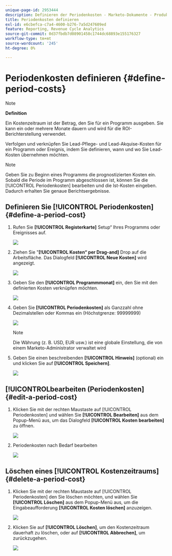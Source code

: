 ```yaml
---
unique-page-id: 2953444
description: Definieren der Periodenkosten - Marketo-Dokumente - Produktdokumentation
title: Periodenkosten definieren
exl-id: e6cbefca-c7a4-4600-b276-7a5d247609ed
feature: Reporting, Revenue Cycle Analytics
source-git-commit: 0d37fbdb7d08901458c1744dc68893e155176327
workflow-type: tm+mt
source-wordcount: '245'
ht-degree: 0%

---
```


# Periodenkosten definieren {#define-period-costs}

>[!NOTE]
>
>**Definition**
>
>Ein Kostenzeitraum ist der Betrag, den Sie für ein Programm ausgeben. Sie kann ein oder mehrere Monate dauern und wird für die ROI-Berichterstellung verwendet.

Verfolgen und verknüpfen Sie Lead-Pflege- und Lead-Akquise-Kosten für ein Programm oder Ereignis, indem Sie definieren, wann und wo Sie Lead-Kosten übernehmen möchten.

>[!NOTE]
>
>Geben Sie zu Beginn eines Programms die prognostizierten Kosten ein. Sobald die Periode im Programm abgeschlossen ist, können Sie die [!UICONTROL Periodenkosten] bearbeiten und die Ist-Kosten eingeben. Dadurch erhalten Sie genaue Berichtsergebnisse.

## Definieren Sie [!UICONTROL Periodenkosten] {#define-a-period-cost}

1. Rufen Sie **[!UICONTROL Registerkarte]** Setup“ Ihres Programms oder Ereignisses auf.

   ![](assets/image2015-4-24-11-3a13-3a27.png)

1. Ziehen Sie &quot;**[!UICONTROL Kosten“ per Drag-and]** Drop auf die Arbeitsfläche. Das Dialogfeld **[!UICONTROL Neue Kosten]** wird angezeigt.

   ![](assets/image2015-4-24-16-3a31-3a15.png)

1. Geben Sie den **[!UICONTROL Programmmonat]** ein, den Sie mit den definierten Kosten verknüpfen möchten.

   ![](assets/image2015-4-24-16-3a11-3a30.png)

1. Geben Sie **[!UICONTROL Periodenkosten]** als Ganzzahl ohne Dezimalstellen oder Kommas ein (Höchstgrenze: 99999999)

   ![](assets/image2015-4-24-16-3a10-3a24.png)

   >[!NOTE]
   >
   >Die Währung (z. B. USD, EUR usw.) ist eine globale Einstellung, die von einem Marketo-Administrator verwaltet wird

1. Geben Sie einen beschreibenden **[!UICONTROL Hinweis]** (optional) ein und klicken Sie auf **[!UICONTROL Speichern]**.

   ![](assets/image2015-4-24-16-3a21-3a16.png)

## [!UICONTROL &#x200B; bearbeiten (Periodenkosten] {#edit-a-period-cost}

1. Klicken Sie mit der rechten Maustaste auf [!UICONTROL Periodenkosten] und wählen Sie **[!UICONTROL Bearbeiten]** aus dem Popup-Menü aus, um das Dialogfeld **[!UICONTROL Kosten bearbeiten]** zu öffnen.

   ![](assets/image2015-4-24-16-3a26-3a29.png)

1. Periodenkosten nach Bedarf bearbeiten

   ![](assets/image2015-4-24-16-3a27-3a38.png)

## Löschen eines [!UICONTROL Kostenzeitraums] {#delete-a-period-cost}

1. Klicken Sie mit der rechten Maustaste auf [!UICONTROL Periodenkosten] den Sie löschen möchten, und wählen Sie **[!UICONTROL Löschen]** aus dem Popup-Menü aus, um die Eingabeaufforderung **[!UICONTROL Kosten löschen]** anzuzeigen.

   ![](assets/image2015-4-24-16-3a33-3a32.png)

1. Klicken Sie auf **[!UICONTROL Löschen]**, um den Kostenzeitraum dauerhaft zu löschen, oder auf **[!UICONTROL Abbrechen]**, um zurückzugehen.

   ![](assets/image2015-4-24-16-3a34-3a38.png)
